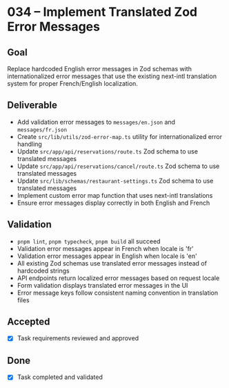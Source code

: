 # 034 – Implement Translated Zod Error Messages

## Goal

Replace hardcoded English error messages in Zod schemas with internationalized error messages that use the existing next-intl translation system for proper French/English localization.

## Deliverable

- Add validation error messages to `messages/en.json` and `messages/fr.json`
- Create `src/lib/utils/zod-error-map.ts` utility for internationalized error handling
- Update `src/app/api/reservations/route.ts` Zod schema to use translated messages
- Update `src/app/api/reservations/cancel/route.ts` Zod schema to use translated messages
- Update `src/lib/schemas/restaurant-settings.ts` Zod schema to use translated messages
- Implement custom error map function that uses next-intl translations
- Ensure error messages display correctly in both English and French

## Validation

- `pnpm lint`, `pnpm typecheck`, `pnpm build` all succeed
- Validation error messages appear in French when locale is 'fr'
- Validation error messages appear in English when locale is 'en'
- All existing Zod schemas use translated error messages instead of hardcoded strings
- API endpoints return localized error messages based on request locale
- Form validation displays translated error messages in the UI
- Error message keys follow consistent naming convention in translation files

## Accepted

- [x] Task requirements reviewed and approved

## Done

- [x] Task completed and validated

